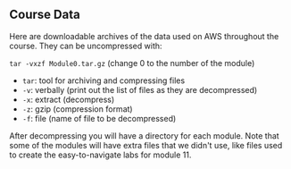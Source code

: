 ## Course Data

Here are downloadable archives of the data used on AWS throughout the course. They can be uncompressed with:

`tar -vxzf Module0.tar.gz` (change 0 to the number of the module)

* `tar`: tool for archiving and compressing files
* `-v`: verbally (print out the list of files as they are decompressed)
* `-x`: extract (decompress)
* `-z`: gzip (compression format)
* `-f`: file (name of file to be decompressed)

After decompressing you will have a directory for each module. Note that some of the modules will have extra files that we didn't use, like files used to create the easy-to-navigate labs for module 11.
